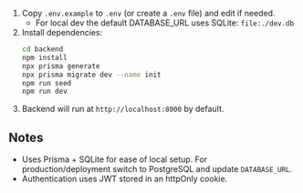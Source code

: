 
1. Copy `.env.example` to `.env` (or create a `.env` file) and edit if needed.
   - For local dev the default DATABASE_URL uses SQLite: `file:./dev.db`
2. Install dependencies:
   ```bash
   cd backend
   npm install
   npx prisma generate
   npx prisma migrate dev --name init
   npm run seed
   npm run dev
   ```
3. Backend will run at `http://localhost:8000` by default.
## Notes
- Uses Prisma + SQLite for ease of local setup. For production/deployment switch to PostgreSQL and update `DATABASE_URL`.
- Authentication uses JWT stored in an httpOnly cookie.